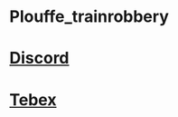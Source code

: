 # Plouffe_trainrobbery

# **[Discord](https://discord.gg/xJVCY9AvvW)**

# **[Tebex](https://plouffe.tebex.io)**
